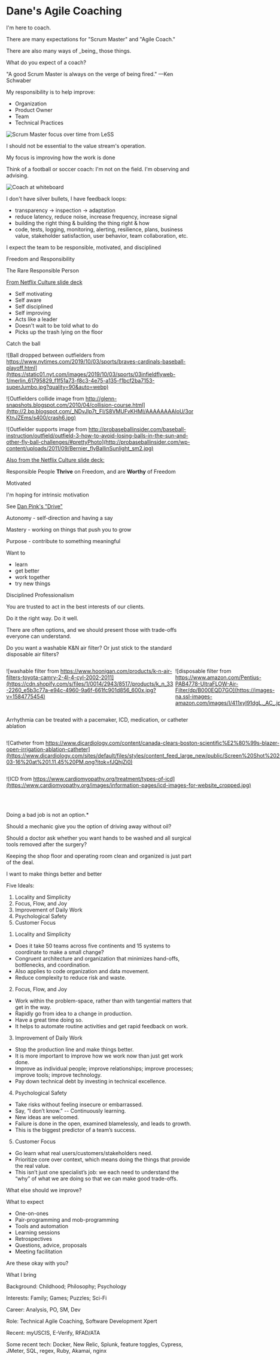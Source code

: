 # Dane's Agile Coaching



I'm here to coach.


There are many expectations for "Scrum Master" and "Agile Coach."
<p class="fragment">There are also many ways of _being_ those things.</p>
<p class="fragment">What do you expect of a coach?</p>


"A good Scrum Master is always on the verge of being fired." —Ken Schwaber


My responsibility is to help improve:

- Organization
- Product Owner
- Team
- Technical Practices


![Scrum Master focus over time from LeSS](https://less.works/img/structure/scrum-master-focus-over-time.png)



I should not be essential to the value stream's operation.

<p class="fragment">My focus is improving how the work is done</p>


Think of a football or soccer coach: I'm not on the field. I'm observing and advising.

![Coach at whiteboard](https://static.growthofagame.com/uploads/2017/04/Football-Coach-Whiteboard-3.jpg)



I don't have silver bullets, I have feedback loops:

- transparency -> inspection -> adaptation
- reduce latency, reduce noise, increase frequency, increase signal
- building the right thing & building the thing right & how
- code, tests, logging, monitoring, alerting, resilience, plans, business value, stakeholder satisfaction, user behavior, team collaboration, etc. 



I expect the team to be responsible, motivated, and disciplined



Freedom and Responsibility


The Rare Responsible Person

[From Netflix Culture slide deck](https://www.slideshare.net/reed2001/culture-1798664/41-The_Rare_Responsible_Person_Self)

- Self motivating
- Self aware
- Self disciplined
- Self improving
- Acts like a leader
- Doesn't wait to be told what to do
- Picks up the trash lying on the floor


Catch the ball


![Ball dropped between outfielders from https://www.nytimes.com/2019/10/03/sports/braves-cardinals-baseball-playoff.html](https://static01.nyt.com/images/2019/10/03/sports/03infieldflyweb-1/merlin_61795829_f1f51a73-f8c3-4e75-a135-f1bcf2ba7153-superJumbo.jpg?quality=90&auto=webp)


![Outfielders collide image from http://glenn-snapshots.blogspot.com/2010/04/collision-course.html](http://2.bp.blogspot.com/_NDvJlp7t_FI/S8VMUFvKHMI/AAAAAAAAIoU/3orKtnJZEms/s400/crash6.jpg)


![Outfielder supports image from http://probaseballinsider.com/baseball-instruction/outfield/outfield-3-how-to-avoid-losing-balls-in-the-sun-and-other-fly-ball-challenges/#prettyPhoto](http://probaseballinsider.com/wp-content/uploads/2011/09/Bernier_flyBallinSunlight_sm2.jpg)


[Also from the Netflix Culture slide deck:](https://www.slideshare.net/reed2001/culture-1798664/42-Responsible_PeopleThrive_on_Freedomand_are)

Responsible People **Thrive** on Freedom, and are **Worthy** of Freedom



Motivated


I'm hoping for intrinsic motivation

See [Dan Pink's "Drive"](https://www.youtube.com/watch?v=u6XAPnuFjJc)


Autonomy - self-direction and having a say

Mastery - working on things that push you to grow

Purpose - contribute to something meaningful


Want to
- learn
- get better
- work together
- try new things



Disciplined Professionalism


You are trusted to act in the best interests of our clients.

Do it the right way. Do it well.


There are often options, and we should present those with trade-offs everyone can understand.


Do you want a washable K&N air filter? Or just stick to the standard disposable air filters?

<div style="display: grid;
grid-template-columns: repeat(2, 1fr);
grid-template-rows: 1fr;
grid-column-gap: 0px;
grid-row-gap: 0px;">

![washable filter from https://www.hoonigan.com/products/k-n-air-filters-toyota-camry-2-4l-4-cyl-2002-2011](https://cdn.shopify.com/s/files/1/0014/2943/8517/products/k_n_33-2260_e5b3c77a-e94c-4960-9a6f-661fc901d856_600x.jpg?v=1584775454)

![disposable filter from https://www.amazon.com/Pentius-PAB4778-UltraFLOW-Air-Filter/dp/B000EQD7GO](https://images-na.ssl-images-amazon.com/images/I/411xyI91dgL._AC_.jpg)
</div>


Arrhythmia can be treated with a pacemaker, ICD, medication, or catheter ablation


<div style="display: grid;
grid-template-columns: repeat(2, 1fr);
grid-template-rows: repeat(2, 1fr);
grid-column-gap: 0px;
grid-row-gap: 0px;">

![Catheter from https://www.dicardiology.com/content/canada-clears-boston-scientific%E2%80%99s-blazer-open-irrigation-ablation-catheter](https://www.dicardiology.com/sites/default/files/styles/content_feed_large_new/public/Screen%20Shot%202012-03-16%20at%201.11.45%20PM.png?itok=fJQhjZi0)

![Medication from https://www.webmd.com/drugs/2/drug-7086-1010/verapamil-oral/verapamil-oral/details](https://img.medscapestatic.com/pi/features/drugdirectory/octupdate/HLM79210.jpg)

![ICD from https://www.cardiomyopathy.org/treatment/types-of-icd](https://www.cardiomyopathy.org/images/information-pages/icd-images-for-website_cropped.jpg)

![Pacemaker from https://www.news-medical.net/news/20191114/New-type-of-bionic-pacemaker.aspx](https://www.news-medical.net/image.axd?picture=2019%2f11%2f%40shutterstock_261241133-1.jpg&ts=20191114045210&ri=674)
</div>


Doing a bad job is not an option.*


Should a mechanic give you the option of driving away without oil?

Should a doctor ask whether you want hands to be washed and all surgical tools  removed after the surgery?

Keeping the shop floor and operating room clean and organized is just part of the deal.



I want to make things better and better


Five Ideals:

1. Locality and Simplicity
2. Focus, Flow, and Joy
3. Improvement of Daily Work
4. Psychological Safety
5. Customer Focus


1) Locality and Simplicity

- Does it take 50 teams across five continents and 15 systems to coordinate to make a small change?
- Congruent architecture and organization that minimizes hand-offs, bottlenecks, and coordination.
- Also applies to code organization and data movement.
- Reduce complexity to reduce risk and waste.


2) Focus, Flow, and Joy

- Work within the problem-space, rather than with tangential matters that get in the way.
- Rapidly go from idea to a change in production.
- Have a great time doing so.
- It helps to automate routine activities and get rapid feedback on work.


3) Improvement of Daily Work

- Stop the production line and make things better.
- It is more important to improve how we work now than just get work done.
- Improve as individual people; improve relationships; improve processes; improve tools; improve technology.
- Pay down technical debt by investing in technical excellence.


4) Psychological Safety

- Take risks without feeling insecure or embarrassed.
- Say, “I don’t know.” -- Continuously learning.
- New ideas are welcomed.
- Failure is done in the open, examined blamelessly, and leads to growth.
- This is the biggest predictor of a team’s success.


5) Customer Focus

- Go learn what real users/customers/stakeholders need.
- Prioritize core over context, which means doing the things that provide the real value.
- This isn’t just one specialist’s job: we each need to understand the “why” of what we are doing so that we can make good trade-offs.


What else should we improve?



What to expect


- One-on-ones
- Pair-programming and mob-programming
- Tools and automation
- Learning sessions
- Retrospectives
- Questions, advice, proposals
- Meeting facilitation

Are these okay with you?



What I bring


Background: Childhood; Philosophy; Psychology


Interests: Family; Games; Puzzles; Sci-Fi


Career: Analysis, PO, SM, Dev


Role: Technical Agile Coaching, Software Development Xpert


Recent: myUSCIS, E-Verify, RFAD/ATA


Some recent tech: Docker, New Relic, Splunk, feature toggles, Cypress, JMeter, SQL, regex, Ruby, Akamai, nginx
